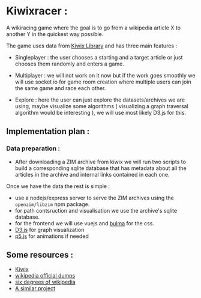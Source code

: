 # Kiwixracer :

A wikiracing game where the goal is to go from a wikipedia article X to another Y in the quickest way possible.

The game uses data from [Kiwix Library](https://library.kiwix.org/#lang=eng&category=wikipedia) and has three main features :

- Singleplayer : the user chooses a starting and a target article or just chooses them randomly and enters a game.

- Multiplayer : we will not work on it now but if the work goes smoothly we will use socket io for game room creation where multiple users can join the same game and race each other.

- Explore : here the user can just explore the datasets/archives we are using, maybe visualize some algorithms ( visualizing a graph traversal algorithm would be interesting ), we will use most likely D3.js for this.


## Implementation plan :

### Data preparation :

- After downloading a ZIM archive from kiwix we will run two scripts to build a corresponding sqlite database that has metadata about all the articles in the archive and internal links contained in each one.


Once we have the data the rest is simple :

- use a nodejs/express server to serve the ZIM archives using the `openzim/libzim` npm package.
- for path contsruction and visualisation we use the archive's sqlite database.
- for the frontend we will use vuejs and [bulma](https://bulma.io/) for the css.
- [D3.js](https://d3js.org/) for graph visualization
- [p5.js](https://github.com/processing/p5.js) for animations if needed

## Some resources :

- [Kiwix](https://kiwix.org/en/)
- [wikipedia official dumps](https://dumps.wikimedia.org/enwiki/latest/)
- [six degrees of wikipedia](https://github.com/jwngr/sdow)
- [A similar project](https://wiki-race.com/)



